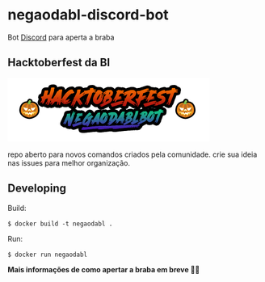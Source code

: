 # negaodabl-discord-bot
Bot [Discord](https://discord.com/new) para aperta a braba 

## Hacktoberfest da Bl
![hacktober](./hacktoberfestdabl.png)

repo aberto para  novos comandos criados pela comunidade.
crie sua ideia nas issues para melhor organização.

## Developing

Build:

```shell
$ docker build -t negaodabl .
```

Run:

```shell
$ docker run negaodabl
````

**Mais informações de como apertar a braba em breve 🤝😠**
